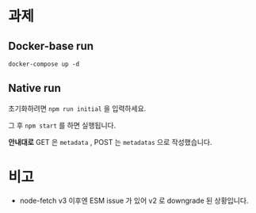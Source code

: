 # 과제

## Docker-base run

`docker-compose up -d`

## Native run
초기화하려면 `npm run initial` 을 입력하세요.

그 후 `npm start` 를 하면 실행됩니다.

**안내대로** GET 은 `metadata` , POST 는 `metadatas` 으로 작성했습니다.

# 비고

- node-fetch v3 이후엔 ESM issue 가 있어 v2 로 downgrade 된 상황입니다.
